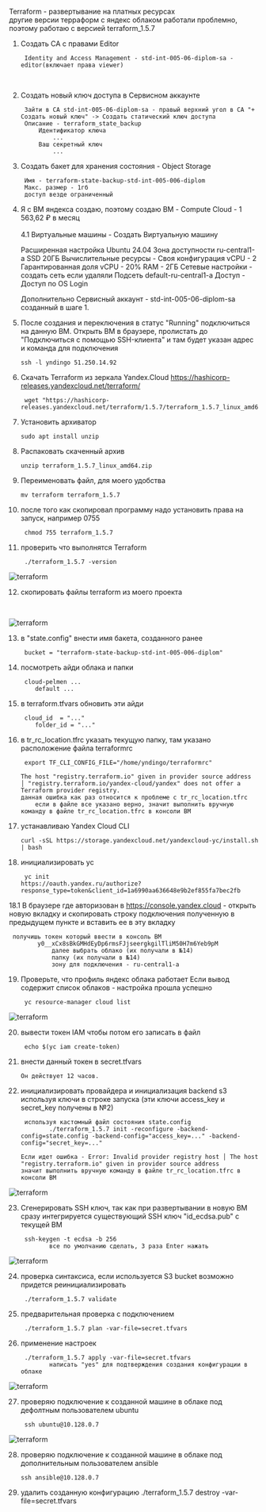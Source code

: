 Terraform - развертывание на платных ресурсах
<br>
другие версии терраформ с яндекс облаком работали проблемно, поэтому работаю с версией terraform_1.5.7
<br>
1. Создать СА с правами Editor
   
	    Identity and Access Management - std-int-005-06-diplom-sa - editor(включает права viewer)
	<br>
3. Создать новый ключ доступа в Сервисном аккаунте

        Зайти в СА std-int-005-06-diplom-sa - правый верхний угол в СА "+ Создать новый ключ" -> Создать статический ключ доступа
    	Описание - terraform_state_backup
    		Идентификатор ключа
    			...
    		Ваш секретный ключ
    			...

4. Создать бакет для хранения состояния  - Object Storage
   
        Имя - terraform-state-backup-std-int-005-006-diplom
        Макс. размер - 1гб
        доступ везде ограниченный

5. Я с ВМ яндекса создаю, поэтому создаю ВМ - Compute Cloud - 1 563,62 ₽ в месяц
<br><br>
4.1 Виртуальные машины - Создать Виртуальную машину

    Расширенная настройка
    Ubuntu 24.04
    Зона доступности ru-central1-a
    SSD 20ГБ
    Вычислительные ресурсы - Своя конфигурация
    vCPU - 2
    Гарантированная доля vCPU - 20%
    RAM - 2ГБ
    Сетевые настройки - создать сеть если удаляли
    Подсеть default-ru-central1-a
    Доступ - Доступ по OS Login
    
    Дополнительно
    	Сервисный аккаунт - std-int-005-06-diplom-sa
    		созданный в шаге 1.

5. После создания и переключения в статус "Running" подключиться на данную ВМ. Открыть ВМ в браузере, пролистать до "Подключиться с помощью SSH-клиента" и там будет указан адрес и команда для подключения
	
       ssh -l yndingo 51.250.14.92

6. Скачать Terraform из зеркала Yandex.Cloud
https://hashicorp-releases.yandexcloud.net/terraform/

	    wget "https://hashicorp-releases.yandexcloud.net/terraform/1.5.7/terraform_1.5.7_linux_amd64.zip"

7. Установить архиватор
	
       sudo apt install unzip

8. Распаковать скаченный архив
	
       unzip terraform_1.5.7_linux_amd64.zip

9. Переименовать файл, для моего удобства
	
       mv terraform terraform_1.5.7

10. после того как скопировал программу надо установить права на запуск, например 0755
	
         chmod 755 terraform_1.5.7
	
11. проверить что выполнятся Terraform
	
         ./terraform_1.5.7 -version

![terraform](img/2.png?raw=true "Title")

12. скопировать файлы terraform из моего проекта
<br>

![terraform](img/3.png?raw=true "Title")

13. в "state.config" внести имя бакета, созданного ранее
	
         bucket = "terraform-state-backup-std-int-005-006-diplom"

14. посмотреть айди облака и папки
	
         cloud-pelmen ...
        	default ...

15. в terraform.tfvars обновить эти айди
	
         cloud_id  = "..."
        	folder_id = "..."

16.	в tr_rc_location.tfrc указать текущую папку, там указано расположение файла terraformrc
	
         export TF_CLI_CONFIG_FILE="/home/yndingo/terraformrc"

    	The host "registry.terraform.io" given in provider source address
        │ "registry.terraform.io/yandex-cloud/yandex" does not offer a Terraform provider registry.
    	данная ошибка как раз относится к проблеме с tr_rc_location.tfrc
    		если в файле все указано верно, значит выполнить вручную команду в файле tr_rc_location.tfrc в консоли ВМ 

17. устанавливаю Yandex Cloud CLI	
	
		curl -sSL https://storage.yandexcloud.net/yandexcloud-yc/install.sh | bash
	
18. инициализировать yc
	
         yc init
		https://oauth.yandex.ru/authorize?response_type=token&client_id=1a6990aa636648e9b2ef855fa7bec2fb
	
18.1 В браузере где авторизован в https://console.yandex.cloud - открыть новую вкладку и скопировать строку подключения полученную в предыдущем пункте и вставить ее в эту вкладку
	
     получишь токен который ввести в консоль ВМ
    		y0__xCx8sBkGMHdEyDp6rmsFJjseergkgilTliM50H7m6Yeb9pM
    			далее выбрать облако (их получали в №14)
    			папку (их получали в №14)
    			зону для подключения - ru-central1-a
	
19. Проверьте, что профиль яндекс облака работает
Если вывод содержит список облаков - настройка прошла успешно
	
         yc resource-manager cloud list

![terraform](img/8.png?raw=true "Title")

20. вывести токен IAM чтобы потом его записать в файл
	
         echo $(yc iam create-token)
	
21. внести данный токен в secret.tfvars

        Он действует 12 часов.
 
22. инициализировать провайдера и инициализация backend s3 используя ключи в строке запуска
(эти ключи access_key и secret_key получены в №2)
	
         используя кастомный файл состояния state.config
        		./terraform_1.5.7 init -reconfigure -backend-config=state.config -backend-config="access_key=..." -backend-config="secret_key=..."
	
	    Если идет ошибка - Error: Invalid provider registry host │ The host "registry.terraform.io" given in provider source address
		значит выполнить вручную команду в файле tr_rc_location.tfrc в консоли ВМ

![terraform](img/9.png?raw=true "Title")
 
23. Сгенерировать SSH ключ, так как при развертывании в новую ВМ сразу интегрируется существующий SSH ключ "id_ecdsa.pub" с текущей ВМ
	
         ssh-keygen -t ecdsa -b 256
        		все по умолчанию сделать, 3 раза Enter нажать

![terraform](img/11.png?raw=true "Title")

24. проверка синтаксиса, если используется S3 bucket возможно придется реинициализировать
	
         ./terraform_1.5.7 validate

25. предварительная проверка с подключением
	
         ./terraform_1.5.7 plan -var-file=secret.tfvars

26. применение настроек
	
         ./terraform_1.5.7 apply -var-file=secret.tfvars
        		написать "yes" для подтверждения создания конфигурации в облаке

![terraform](img/13.png?raw=true "Title")

27. проверяю подключение к созданной машине в облаке под дефолтным пользователем ubuntu
	
         ssh ubuntu@10.128.0.7

![terraform](img/14.png?raw=true "Title")
 
28. проверяю подключение к созданной машине в облаке под дополнительным пользователем ansible

        ssh ansible@10.128.0.7

30. удалить созданную конфигурацию
	./terraform_1.5.7 destroy -var-file=secret.tfvars
